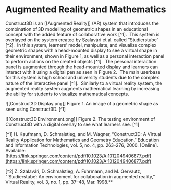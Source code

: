 # Augmented Reality and Mathematics

Construct3D is an [[Augmented Reality]] (AR) system that introduces the combination of 3D modelling of geometric shapes in an educational concept with the added feature of collaborative work [^1].  This system is overlayed on the system created by Szalavári et al. called “Studierstube” [^2].  In this system, learners’ model, manipulate, and visualize complex geometric shapes with a head-mounted display to see a virtual shape in their environment, shown in Figure 1, as well as a personal interaction panel to perform actions on the created objects [^1].  The personal interaction panel is augmented through the head-mounted display and learners can interact with it using a digital pen as seen in Figure 2.  The main userbase for this system is high school and university students due to the complex nature of the interactive panel [^1].  Similarly to a virtual reality system, the augmented reality system augments mathematical learning by increasing the ability for students to visualize mathematical concepts.

![[Construct3D Display.png]]
Figure 1. An image of a geometric shape as seen using Construct3D. [^1]

![[Construct3D Environment.png]]
Figure 2. The testing environment of Construct3D with a digital overlay to see what learners see. [^1]

[^1] H. Kaufmann, D. Schmalstieg, and M. Wagner, “Construct3D: A Virtual Reality Application for Mathematics and Geometry Education,” Education and Information Technologies, vol. 5, no. 4, pp. 263–276, 2000. [Online]. Available:[https://link.springer.com/content/pdf/10.1023/A:1012049406877.pdf](https://link.springer.com/content/pdf/10.1023/A:1012049406877.pdf)

[^2] Z. Szalavári, D. Schmalstieg, A. Fuhrmann, and M. Gervautz, “‘Studierstube’: An environment for collaboration in augmented reality,” Virtual Reality, vol. 3, no. 1, pp. 37–48, Mar. 1998.**